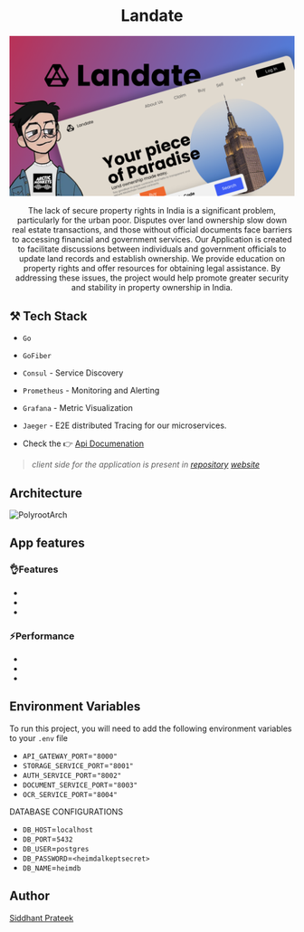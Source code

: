 <h1 align="center">Landate</h1>

![banner](./assets/banner-landate.png)

<p align="center">
The lack of secure property rights in India is a significant problem, particularly for the urban poor. Disputes over land ownership slow down real estate transactions, and those without official documents face barriers to accessing financial and government services. Our Application is created to facilitate discussions between individuals and government officials to update land records and establish ownership. We provide education on property rights and offer resources for obtaining legal assistance. By addressing these issues, the project would help promote greater security and stability in property ownership in India.
</p>



## ⚒️ Tech Stack

- `Go`
- `GoFiber` 
- `Consul` - Service Discovery
- `Prometheus` - Monitoring and Alerting
- `Grafana` - Metric Visualization
- `Jaeger` - E2E distributed Tracing for our microservices.

- Check the 👉 [Api Documenation](https://landate-api.apidog.io/)

> _client side for the application is present in 
    [repository](https://github.com/The-Origin-Labs/polysite) 
    [website](https://landate.vercel.app/)_

## Architecture
![PolyrootArch](https://github.com/The-Origin-Labs/landate/assets/43869046/a49dcf41-be07-40c2-a02f-d011010def2d)

## App features


### 👌Features

- 
- 
- 
### ⚡Performance

- 
- 
-

## Environment Variables

To run this project, you will need to add the following environment variables to your `.env` file

- `API_GATEWAY_PORT`=`"8000"`
- `STORAGE_SERVICE_PORT`=`"8001"`
- `AUTH_SERVICE_PORT`=`"8002"`
- `DOCUMENT_SERVICE_PORT`=`"8003"`
- `OCR_SERVICE_PORT`=`"8004"`



DATABASE CONFIGURATIONS

- `DB_HOST`=`localhost`
- `DB_PORT`=`5432`
- `DB_USER`=`postgres`
- `DB_PASSWORD`=`<heimdalkeptsecret>`
- `DB_NAME`=`heimdb`


## Author
[Siddhant Prateek](https://github.com/siddhantprateek)
